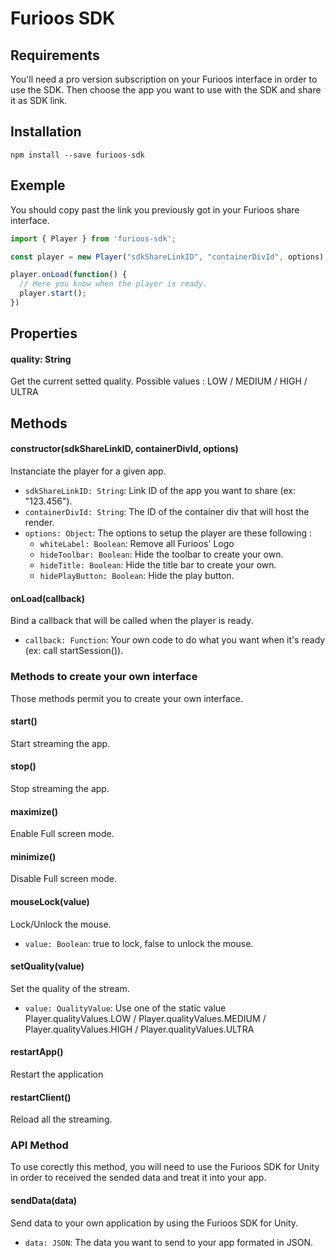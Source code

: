 # Furioos SDK
## Requirements
You'll need a pro version subscription on your Furioos interface in order to use the SDK.
Then choose the app you want to use with the SDK and share it as SDK link.

## Installation
```npm install --save furioos-sdk```

## Exemple
You should copy past the link you previously got in your Furioos share interface.
```javascript
import { Player } from 'furioos-sdk';

const player = new Player("sdkShareLinkID", "containerDivId", options);

player.onLoad(function() {
  // Here you know when the player is ready.
  player.start();
})
```

## Properties
#### quality: String
Get the current setted quality. Possible values : LOW / MEDIUM / HIGH / ULTRA

## Methods
#### constructor(sdkShareLinkID, containerDivId, options)
Instanciate the player for a given app.
- `sdkShareLinkID: String`: Link ID of the app you want to share (ex: "123.456").
- `containerDivId: String`: The ID of the container div that will host the render.
- `options: Object`: The options to setup the player are these following :
  - `whiteLabel: Boolean`: Remove all Furioos' Logo
  - `hideToolbar: Boolean`: Hide the toolbar to create your own.
  - `hideTitle: Boolean`: Hide the title bar to create your own.
  - `hidePlayButton: Boolean`: Hide the play button.

#### onLoad(callback)
Bind a callback that will be called when the player is ready.
- `callback: Function`: Your own code to do what you want when it's ready (ex: call startSession()).

### Methods to create your own interface
Those methods permit you to create your own interface.

#### start()
Start streaming the app.

#### stop()
Stop streaming the app.

#### maximize()
Enable Full screen mode.

#### minimize()
Disable Full screen mode.

#### mouseLock(value)
Lock/Unlock the mouse.
- `value: Boolean`: true to lock, false to unlock the mouse.

#### setQuality(value)
Set the quality of the stream.
- `value: QualityValue`: Use one of the static value Player.qualityValues.LOW / Player.qualityValues.MEDIUM / Player.qualityValues.HIGH / Player.qualityValues.ULTRA

#### restartApp()
Restart the application

#### restartClient()
Reload all the streaming.

### API Method
To use corectly this method, you will need to use the Furioos SDK for Unity in order to received the sended data and treat it into your app.

#### sendData(data)
Send data to your own application by using the Furioos SDK for Unity.
- `data: JSON`: The data you want to send to your app formated in JSON.